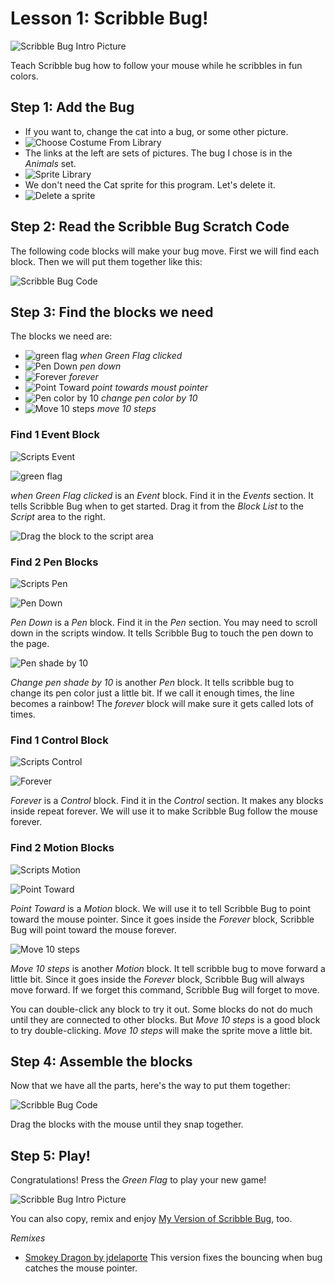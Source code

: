 # Lesson 1: Scribble Bug!

![Scribble Bug Intro Picture](img/ScribbleBug.png)

Teach Scribble bug how to follow your mouse while he scribbles in fun colors.

## Step 1: Add the Bug

- If you want to, change the cat into a bug, or some other picture.
- ![Choose Costume From Library](img/chooseCostumeFromLibrary2.png)
- The links at the left are sets of pictures. The bug I chose is in the *Animals* set.
- ![Sprite Library](img/SpriteLibrary.png)
- We don't need the Cat sprite for this program. Let's delete it.
- ![Delete a sprite](img/deleteASprite.png)

## Step 2: Read the Scribble Bug Scratch Code

The following code blocks will make your bug move.
First we will find each block.
Then we will put them together like this:

![Scribble Bug Code](img/ScribbleBugCode.png)

## Step 3: Find the blocks we need

The blocks we need are:
- ![green flag](img/whengreenflagclicked.png) *when Green Flag clicked* 
- ![Pen Down](img/pendown.png) *pen down* 
- ![Forever](img/forever.png) *forever*
- ![Point Toward](img/pointtowardsmousepointer.png) *point towards moust pointer*
- ![Pen color by 10](img/changepencolorby10.png) *change pen color by 10*
- ![Move 10 steps](img/move10steps.png) *move 10 steps*

### Find 1 Event Block

![Scripts Event](img/events.png)

![green flag](img/whengreenflagclicked.png) 

*when Green Flag clicked* is an *Event* block. Find it in the *Events* section. It tells Scribble Bug when to get started.
Drag it from the *Block List* to the *Script* area to the right.

![Drag the block to the script area](img/dragBlockIntoScript.png)

### Find 2 Pen Blocks

![Scripts Pen](img/pen.png)

![Pen Down](img/pendown.png)

*Pen Down* is a *Pen* block. Find it in the *Pen* section. You may need to scroll down in the scripts window. It tells Scribble Bug to touch the pen down to the page.

![Pen shade by 10](img/changepencolorby10.png)

*Change pen shade by 10* is another *Pen* block. It tells scribble bug to change its pen color just a little bit. If we call it enough times, the line becomes a rainbow! The *forever* block will make sure it gets called lots of times.

### Find 1 Control Block

![Scripts Control](img/control2.png)

![Forever](img/forever.png)

*Forever* is a *Control* block. Find it in the *Control* section. It makes any blocks inside repeat forever. We will use it to make Scribble Bug follow the mouse forever.

### Find 2 Motion Blocks

![Scripts Motion](img/motion.png)

![Point Toward](img/pointtowardsmousepointer.png)

*Point Toward* is a *Motion* block. We will use it to tell Scribble Bug to point toward the mouse pointer. Since it goes inside the *Forever* block, Scribble Bug will point toward the mouse forever.

![Move 10 steps](img/move10steps.png)

*Move 10 steps* is another *Motion* block. It tell scribble bug to move forward a little bit. Since it goes inside the *Forever* block, Scribble Bug will always move forward. If we forget this command, Scribble Bug will forget to move.

You can double-click any block to try it out. Some blocks do not do much until they are connected to other blocks. But *Move 10 steps* is a good block to try double-clicking. *Move 10 steps* will make the sprite move a little bit.

## Step 4: Assemble the blocks

Now that we have all the parts, here's the way to put them together:

![Scribble Bug Code](img/ScribbleBugCode.png)

Drag the blocks with the mouse until they snap together.

## Step 5: Play!

Congratulations! Press the *Green Flag* to play your new game!

![Scribble Bug Intro Picture](img/ScribbleBug.png)

You can also copy, remix and enjoy [My Version of Scribble Bug](https://scratch.mit.edu/projects/170692819/), too.

*Remixes*

- [Smokey Dragon by jdelaporte](https://scratch.mit.edu/projects/171658206/) This version fixes the bouncing when bug catches the mouse pointer. 
